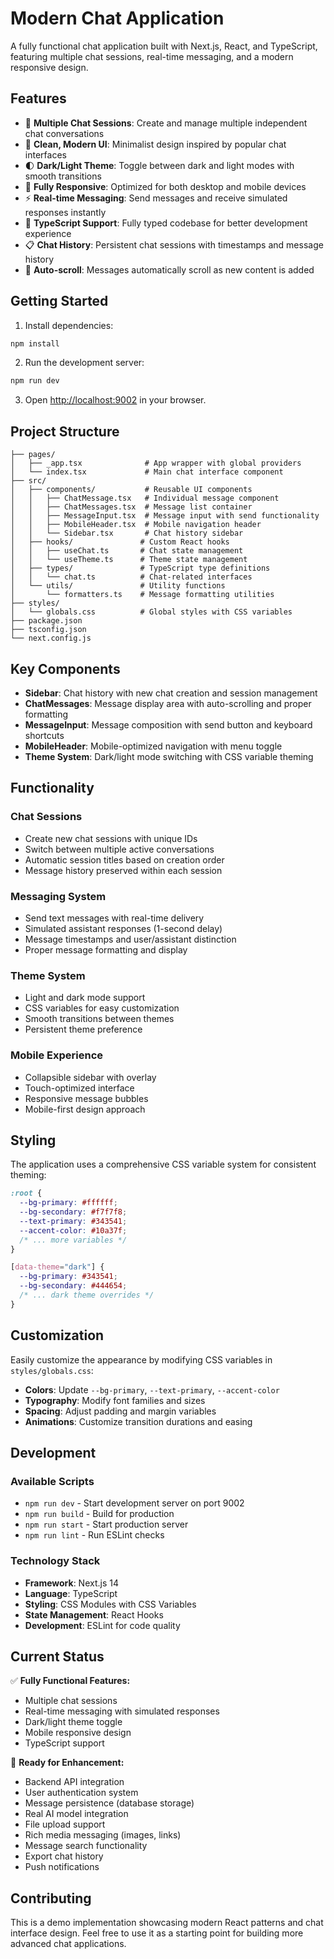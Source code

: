 # Modern Chat Application

A fully functional chat application built with Next.js, React, and TypeScript, featuring multiple chat sessions, real-time messaging, and a modern responsive design.

## Features

- 💬 **Multiple Chat Sessions**: Create and manage multiple independent chat conversations
- 🎨 **Clean, Modern UI**: Minimalist design inspired by popular chat interfaces
- 🌓 **Dark/Light Theme**: Toggle between dark and light modes with smooth transitions
- 📱 **Fully Responsive**: Optimized for both desktop and mobile devices
- ⚡ **Real-time Messaging**: Send messages and receive simulated responses instantly
- 🎯 **TypeScript Support**: Fully typed codebase for better development experience
- 📋 **Chat History**: Persistent chat sessions with timestamps and message history
- 🔄 **Auto-scroll**: Messages automatically scroll as new content is added

## Getting Started

1. Install dependencies:

```bash
npm install
```

2. Run the development server:

```bash
npm run dev
```

3. Open [http://localhost:9002](http://localhost:9002) in your browser.

## Project Structure

```
├── pages/
│   ├── _app.tsx              # App wrapper with global providers
│   └── index.tsx             # Main chat interface component
├── src/
│   ├── components/           # Reusable UI components
│   │   ├── ChatMessage.tsx   # Individual message component
│   │   ├── ChatMessages.tsx  # Message list container
│   │   ├── MessageInput.tsx  # Message input with send functionality
│   │   ├── MobileHeader.tsx  # Mobile navigation header
│   │   └── Sidebar.tsx       # Chat history sidebar
│   ├── hooks/               # Custom React hooks
│   │   ├── useChat.ts       # Chat state management
│   │   └── useTheme.ts      # Theme state management
│   ├── types/               # TypeScript type definitions
│   │   └── chat.ts          # Chat-related interfaces
│   └── utils/               # Utility functions
│       └── formatters.ts    # Message formatting utilities
├── styles/
│   └── globals.css          # Global styles with CSS variables
├── package.json
├── tsconfig.json
└── next.config.js
```

## Key Components

- **Sidebar**: Chat history with new chat creation and session management
- **ChatMessages**: Message display area with auto-scrolling and proper formatting
- **MessageInput**: Message composition with send button and keyboard shortcuts
- **MobileHeader**: Mobile-optimized navigation with menu toggle
- **Theme System**: Dark/light mode switching with CSS variable theming

## Functionality

### Chat Sessions

- Create new chat sessions with unique IDs
- Switch between multiple active conversations
- Automatic session titles based on creation order
- Message history preserved within each session

### Messaging System

- Send text messages with real-time delivery
- Simulated assistant responses (1-second delay)
- Message timestamps and user/assistant distinction
- Proper message formatting and display

### Theme System

- Light and dark mode support
- CSS variables for easy customization
- Smooth transitions between themes
- Persistent theme preference

### Mobile Experience

- Collapsible sidebar with overlay
- Touch-optimized interface
- Responsive message bubbles
- Mobile-first design approach

## Styling

The application uses a comprehensive CSS variable system for consistent theming:

```css
:root {
  --bg-primary: #ffffff;
  --bg-secondary: #f7f7f8;
  --text-primary: #343541;
  --accent-color: #10a37f;
  /* ... more variables */
}

[data-theme="dark"] {
  --bg-primary: #343541;
  --bg-secondary: #444654;
  /* ... dark theme overrides */
}
```

## Customization

Easily customize the appearance by modifying CSS variables in `styles/globals.css`:

- **Colors**: Update `--bg-primary`, `--text-primary`, `--accent-color`
- **Typography**: Modify font families and sizes
- **Spacing**: Adjust padding and margin variables
- **Animations**: Customize transition durations and easing

## Development

### Available Scripts

- `npm run dev` - Start development server on port 9002
- `npm run build` - Build for production
- `npm run start` - Start production server
- `npm run lint` - Run ESLint checks

### Technology Stack

- **Framework**: Next.js 14
- **Language**: TypeScript
- **Styling**: CSS Modules with CSS Variables
- **State Management**: React Hooks
- **Development**: ESLint for code quality

## Current Status

✅ **Fully Functional Features:**

- Multiple chat sessions
- Real-time messaging with simulated responses
- Dark/light theme toggle
- Mobile responsive design
- TypeScript support

🚧 **Ready for Enhancement:**

- Backend API integration
- User authentication system
- Message persistence (database storage)
- Real AI model integration
- File upload support
- Rich media messaging (images, links)
- Message search functionality
- Export chat history
- Push notifications

## Contributing

This is a demo implementation showcasing modern React patterns and chat interface design. Feel free to use it as a starting point for building more advanced chat applications.
